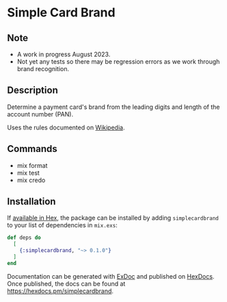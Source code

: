 # Simple Card Brand

## Note

- A work in progress August 2023.
- Not yet any tests so there may be regression errors as we work through brand recognition.

## Description

Determine a payment card's brand from the leading digits and length of the account number (PAN).

Uses the rules documented on [Wikipedia](https://en.wikipedia.org/wiki/Payment_card_number).

## Commands

- mix format
- mix test
- mix credo

## Installation

If [available in Hex](https://hex.pm/docs/publish), the package can be installed
by adding `simplecardbrand` to your list of dependencies in `mix.exs`:

```elixir
def deps do
  [
    {:simplecardbrand, "~> 0.1.0"}
  ]
end
```

Documentation can be generated with [ExDoc](https://github.com/elixir-lang/ex_doc)
and published on [HexDocs](https://hexdocs.pm). Once published, the docs can
be found at <https://hexdocs.pm/simplecardbrand>.

